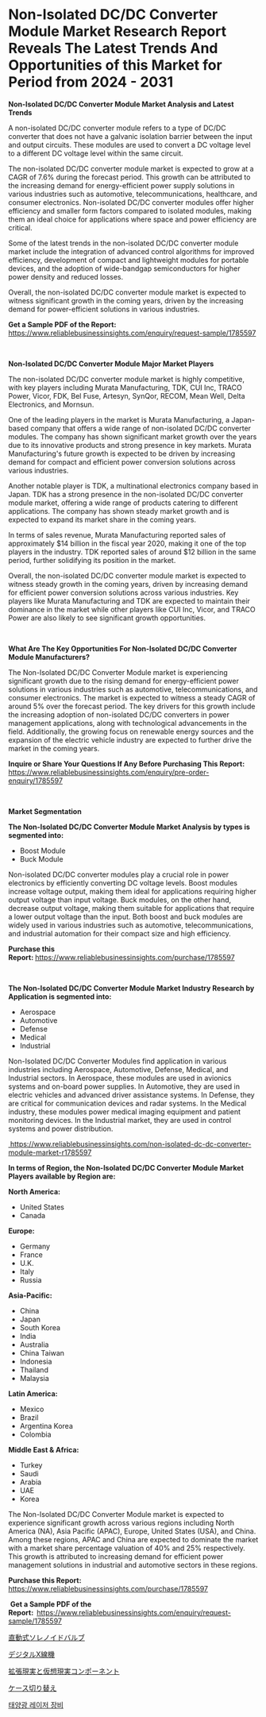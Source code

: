 <p><h1>Non-Isolated DC/DC Converter Module Market Research Report Reveals The Latest Trends And Opportunities of this Market for Period from 2024 - 2031</h1></p><p><strong>Non-Isolated DC/DC Converter Module Market Analysis and Latest Trends</strong></p>
<p><p>A non-isolated DC/DC converter module refers to a type of DC/DC converter that does not have a galvanic isolation barrier between the input and output circuits. These modules are used to convert a DC voltage level to a different DC voltage level within the same circuit.</p><p>The non-isolated DC/DC converter module market is expected to grow at a CAGR of 7.6% during the forecast period. This growth can be attributed to the increasing demand for energy-efficient power supply solutions in various industries such as automotive, telecommunications, healthcare, and consumer electronics. Non-isolated DC/DC converter modules offer higher efficiency and smaller form factors compared to isolated modules, making them an ideal choice for applications where space and power efficiency are critical.</p><p>Some of the latest trends in the non-isolated DC/DC converter module market include the integration of advanced control algorithms for improved efficiency, development of compact and lightweight modules for portable devices, and the adoption of wide-bandgap semiconductors for higher power density and reduced losses.</p><p>Overall, the non-isolated DC/DC converter module market is expected to witness significant growth in the coming years, driven by the increasing demand for power-efficient solutions in various industries.</p></p>
<p><strong>Get a Sample PDF of the Report:&nbsp;</strong> <a href="https://www.reliablebusinessinsights.com/enquiry/request-sample/1785597">https://www.reliablebusinessinsights.com/enquiry/request-sample/1785597</a></p>
<p>&nbsp;</p>
<p><strong>Non-Isolated DC/DC Converter Module Major Market Players</strong></p>
<p><p>The non-isolated DC/DC converter module market is highly competitive, with key players including Murata Manufacturing, TDK, CUI Inc, TRACO Power, Vicor, FDK, Bel Fuse, Artesyn, SynQor, RECOM, Mean Well, Delta Electronics, and Mornsun.</p><p>One of the leading players in the market is Murata Manufacturing, a Japan-based company that offers a wide range of non-isolated DC/DC converter modules. The company has shown significant market growth over the years due to its innovative products and strong presence in key markets. Murata Manufacturing's future growth is expected to be driven by increasing demand for compact and efficient power conversion solutions across various industries.</p><p>Another notable player is TDK, a multinational electronics company based in Japan. TDK has a strong presence in the non-isolated DC/DC converter module market, offering a wide range of products catering to different applications. The company has shown steady market growth and is expected to expand its market share in the coming years.</p><p>In terms of sales revenue, Murata Manufacturing reported sales of approximately $14 billion in the fiscal year 2020, making it one of the top players in the industry. TDK reported sales of around $12 billion in the same period, further solidifying its position in the market.</p><p>Overall, the non-isolated DC/DC converter module market is expected to witness steady growth in the coming years, driven by increasing demand for efficient power conversion solutions across various industries. Key players like Murata Manufacturing and TDK are expected to maintain their dominance in the market while other players like CUI Inc, Vicor, and TRACO Power are also likely to see significant growth opportunities.</p></p>
<p>&nbsp;</p>
<p><strong>What Are The Key Opportunities For Non-Isolated DC/DC Converter Module Manufacturers?</strong></p>
<p><p>The Non-Isolated DC/DC Converter Module market is experiencing significant growth due to the rising demand for energy-efficient power solutions in various industries such as automotive, telecommunications, and consumer electronics. The market is expected to witness a steady CAGR of around 5% over the forecast period. The key drivers for this growth include the increasing adoption of non-isolated DC/DC converters in power management applications, along with technological advancements in the field. Additionally, the growing focus on renewable energy sources and the expansion of the electric vehicle industry are expected to further drive the market in the coming years.</p></p>
<p><strong>Inquire or Share Your Questions If Any Before Purchasing This Report:</strong> <a href="https://www.reliablebusinessinsights.com/enquiry/pre-order-enquiry/1785597">https://www.reliablebusinessinsights.com/enquiry/pre-order-enquiry/1785597</a></p>
<p>&nbsp;</p>
<p><strong>Market Segmentation</strong></p>
<p><strong>The Non-Isolated DC/DC Converter Module Market Analysis by types is segmented into:</strong></p>
<p><ul><li>Boost Module</li><li>Buck Module</li></ul></p>
<p><p>Non-isolated DC/DC converter modules play a crucial role in power electronics by efficiently converting DC voltage levels. Boost modules increase voltage output, making them ideal for applications requiring higher output voltage than input voltage. Buck modules, on the other hand, decrease output voltage, making them suitable for applications that require a lower output voltage than the input. Both boost and buck modules are widely used in various industries such as automotive, telecommunications, and industrial automation for their compact size and high efficiency.</p></p>
<p><strong>Purchase this Report:&nbsp;</strong><a href="https://www.reliablebusinessinsights.com/purchase/1785597">https://www.reliablebusinessinsights.com/purchase/1785597</a></p>
<p>&nbsp;</p>
<p><strong>The Non-Isolated DC/DC Converter Module Market Industry Research by Application is segmented into:</strong></p>
<p><ul><li>Aerospace</li><li>Automotive</li><li>Defense</li><li>Medical</li><li>Industrial</li></ul></p>
<p><p>Non-Isolated DC/DC Converter Modules find application in various industries including Aerospace, Automotive, Defense, Medical, and Industrial sectors. In Aerospace, these modules are used in avionics systems and on-board power supplies. In Automotive, they are used in electric vehicles and advanced driver assistance systems. In Defense, they are critical for communication devices and radar systems. In the Medical industry, these modules power medical imaging equipment and patient monitoring devices. In the Industrial market, they are used in control systems and power distribution.</p></p>
<p><a href="https://www.reliablebusinessinsights.com/non-isolated-dc-dc-converter-module-market-r1785597">&nbsp;https://www.reliablebusinessinsights.com/non-isolated-dc-dc-converter-module-market-r1785597</a></p>
<p><strong>In terms of Region, the Non-Isolated DC/DC Converter Module Market Players available by Region are:</strong></p>
<p>
    <p> <strong> North America: </strong>
        <ul>
            <li>United States</li>
            <li>Canada</li>
        </ul>
        </p> 
    <p> <strong> Europe: </strong>
        <ul>
            <li>Germany</li>
            <li>France</li>
            <li>U.K.</li>
            <li>Italy</li>
            <li>Russia</li>
        </ul>
        </p> 
    <p> <strong> Asia-Pacific: </strong>
        <ul>
            <li>China</li>
            <li>Japan</li>
            <li>South Korea</li>
            <li>India</li>
            <li>Australia</li>
            <li>China Taiwan</li>
            <li>Indonesia</li>
            <li>Thailand</li>
            <li>Malaysia</li>
        </ul>
        </p> 
    <p> <strong> Latin America: </strong>
        <ul>
            <li>Mexico</li>
            <li>Brazil</li>
            <li>Argentina Korea</li>
            <li>Colombia</li>
        </ul>
        </p> 
    <p> <strong> Middle East & Africa: </strong>
        <ul>
            <li>Turkey</li>
            <li>Saudi</li>
            <li>Arabia</li>
            <li>UAE</li>
            <li>Korea</li>
        </ul>
    </p>
    </p>
<p><p>The Non-Isolated DC/DC Converter Module market is expected to experience significant growth across various regions including North America (NA), Asia Pacific (APAC), Europe, United States (USA), and China. Among these regions, APAC and China are expected to dominate the market with a market share percentage valuation of 40% and 25% respectively. This growth is attributed to increasing demand for efficient power management solutions in industrial and automotive sectors in these regions.</p></p>
<p><strong>Purchase this Report: </strong><a href="https://www.reliablebusinessinsights.com/purchase/1785597">https://www.reliablebusinessinsights.com/purchase/1785597</a></p>
<p>&nbsp;<strong>Get a Sample PDF of the Report:&nbsp;&nbsp;</strong><a href="https://www.reliablebusinessinsights.com/enquiry/request-sample/1785597">https://www.reliablebusinessinsights.com/enquiry/request-sample/1785597</a></p>
<p><strong></strong></p>
<p><p><a href="https://github.com/TysonKub/Market-Research-Report-List-1/blob/main/3685565105076.md">直動式ソレノイドバルブ</a></p><p><a href="https://github.com/RaeJenkins1952/Market-Research-Report-List-1/blob/main/1888242105075.md">デジタルX線機</a></p><p><a href="https://medium.com/@lorrainethompson10/2024%E5%B9%B4%E3%81%8B%E3%82%892031%E5%B9%B4%E3%81%BE%E3%81%A7%E3%81%AE%E6%9C%9F%E9%96%93%E3%81%AB%E4%BA%88%E6%B8%AC%E3%81%95%E3%82%8C%E3%81%9F%E6%8B%A1%E5%BC%B5%E7%8F%BE%E5%AE%9F%E3%81%A8%E4%BB%AE%E6%83%B3%E7%8F%BE%E5%AE%9F%E3%82%B3%E3%83%B3%E3%83%9D%E3%83%BC%E3%83%8D%E3%83%B3%E3%83%88%E5%B8%82%E5%A0%B4%E3%81%AE%E5%88%86%E6%9E%90%E3%81%A8%E3%82%B5%E3%82%A4%E3%82%BA%E4%BA%88%E6%B8%AC-080a3a5cc9cd">拡張現実と仮想現実コンポーネント</a></p><p><a href="https://medium.com/@ethantreutel/%E3%82%B1%E3%83%BC%E3%82%B9%E5%88%87%E3%82%8A%E6%9B%BF%E3%81%88%E5%B8%82%E5%A0%B4%E8%A6%8F%E6%A8%A1-cagr-%E3%83%88%E3%83%AC%E3%83%B3%E3%83%89-2024-2030-81567d858f0d">ケース切り替え</a></p><p><a href="https://medium.com/@christianlarkinus/%ED%83%9C%EC%96%91%EA%B4%91-%EB%A0%88%EC%9D%B4%EC%A0%80-%EC%9E%A5%EB%B9%84-%EC%8B%9C%EC%9E%A5%EC%9D%80-%EC%8B%9C%EC%9E%A5-%EC%A0%90%EC%9C%A0%EC%9C%A8-%EC%8B%9C%EC%9E%A5-%EB%8F%99%ED%96%A5-%EB%B0%8F-%EC%8B%9C%EC%9E%A5-%EC%84%B1%EC%9E%A5%EC%97%90-%EB%8C%80%ED%95%9C-%EC%A0%95%EB%B3%B4%EB%A5%BC-%EC%A0%9C%EA%B3%B5%ED%95%A9%EB%8B%88%EB%8B%A4-758ac3f15d6e">태양광 레이저 장비</a></p></p>